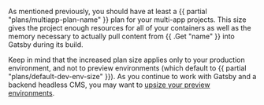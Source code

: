 As mentioned previously, you should have at least a {{ partial "plans/multiapp-plan-name" }} plan for your multi-app projects.
This size gives the project enough resources for all of your containers
as well as the memory necessary to actually pull content from {{ .Get "name" }} into Gatsby during its build.

Keep in mind that the increased plan size applies only to your production environment,
and not to preview environments (which default to {{ partial "plans/default-dev-env-size" }}).
As you continue to work with Gatsby and a backend headless CMS,
you may want to [upsize your preview environments](/administration/pricing.html#development-environments).

